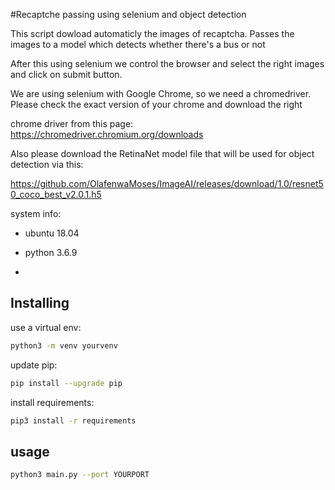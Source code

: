 #Recaptche passing using selenium and object detection

This script dowload automaticly the images of recaptcha. Passes the images to a model which detects whether there's a bus or not

After this using selenium we control the browser and select the right images and click on submit button.


We are using selenium with Google Chrome, so we need a chromedriver. Please check the exact version of your chrome and download the right 

chrome driver from this page: https://chromedriver.chromium.org/downloads

Also please download the RetinaNet model file that will be used for object detection via this:

https://github.com/OlafenwaMoses/ImageAI/releases/download/1.0/resnet50_coco_best_v2.0.1.h5

system info:

- ubuntu 18.04

- python 3.6.9

-

## Installing
use a virtual env: 
```bash
python3 -m venv yourvenv
```
update pip:
```bash
pip install --upgrade pip
```
install requirements:
```bash
pip3 install -r requirements
```



## usage
```bash
python3 main.py --port YOURPORT
```




